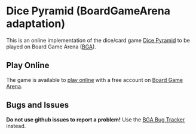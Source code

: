 # Dice Pyramid (BoardGameArena adaptation)

This is an online implementation of the dice/card game [Dice Pyramid](http://www.plattysoft.com/mint-tin/dice-pyramid/) to be played on Board Game Arena ([BGA](https://boardgamearena.com/)).

## Play Online
The game is available to [play online](https://boardgamearena.com/gamepanel?game=dicepyramid) with a free account on [Board Game Arena](https://boardgamearena.com/).

## Bugs and Issues
**Do not use github issues to report a problem!** Use the [BGA Bug Tracker](https://boardgamearena.com/bugs?game=2281) instead.